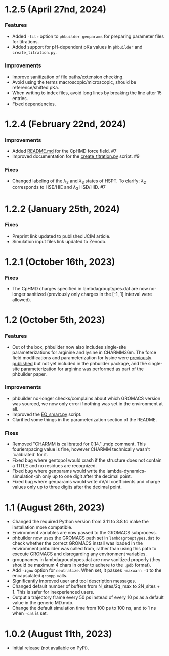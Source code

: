 # 1.2.5 (April 27nd, 2024)

### Features

* Added `-titr` option to `phbuilder genparams` for preparing parameter files for titrations.
* Added support for pH-dependent pKa values in `phbuilder` and `create_titration.py`.

### Improvements

* Improve sanitization of file paths/extension checking.
* Avoid using the terms macroscopic/microscopic, should be reference/shifted pKa.
* When writing to index files, avoid long lines by breaking the line after 15 entries.
* Fixed dependencies.

# 1.2.4 (February 22nd, 2024)

### Improvements

* Added [README.md](phbuilder/ffield/README.md) for the CpHMD force field. #7
* Improved documentation for the [create_titration.py](scripts/create_titration.py) script. #9

### Fixes

* Changed labeling of the $\lambda_2$ and $\lambda_3$ states of HSPT. To clarify: $\lambda_2$ corresponds to HSE/HIE and $\lambda_3$ HSD/HID. #7

# 1.2.2 (January 25th, 2024)

### Fixes

* Preprint link updated to published JCIM article.
* Simulation input files link updated to Zenodo.

# 1.2.1 (October 16th, 2023)

### Fixes

* The CpHMD charges specified in lambdagrouptypes.dat are now no-longer sanitized (previously only charges in the [-1, 1] interval were allowed).

# 1.2 (October 5th, 2023)

### Features
* Out of the box, phbuilder now also includes single-site parameterizations for arginine and lysine in CHARMM36m. The force field modifications and parameterization for lysine were [previously published](https://pubs.acs.org/doi/full/10.1021/acs.jctc.2c00517) but not yet included in the phbuilder package, and the single-site parameterization for arginine was performed as part of the phbuilder paper.

### Improvements
* phbuilder no-longer checks/complains about which GROMACS version was sourced, we now only error if nothing was set in the environment at all.
* Improved the [EQ_smart.py](scripts/EQ_smart.py) script.
* Clarified some things in the parameterization section of the README.

### Fixes
* Removed "CHARMM is calibrated for 0.14." .mdp comment. This fourierspacing value is fine, however CHARMM technically wasn't 'calibrated' for it.
* Fixed bug where gentopol would crash if the structure does not contain a TITLE and no residues are recognized.
* Fixed bug where genparams would write the lambda-dynamics-simulation-ph only up to one digit after the decimal point.
* Fixed bug where genparams would write dV/dl coefficients and charge values only up to three digits after the decimal point.

# 1.1 (August 26th, 2023)
* Changed the required Python version from 3.11 to 3.8 to make the installation more compatible.
* Environment variables are now passed to the GROMACS subprocess.
* phbuilder now uses the GROMACS path set in `lambdagrouptypes.dat` to check whether the correct GROMACS install was loaded in the environment phbuilder was called from, rather than using this path to execute GROMACS and disregarding any environment variables.
* groupnames in lambdagrouptypes.dat are now sanitized properly (they should be maximum 4 chars in order to adhere to the `.pdb` format).
* Add `-ignw` option for `neutralize`. When set, it passes `-maxwarn -1` to the encapsulated `grompp` calls.
* Significantly improved user and tool description messages.
* Changed default number of buffers from N_sites/2q_max to 2N_sites + 1. This is safer for inexperienced users.
* Output a trajectory frame every 50 ps instead of every 10 ps as a default value in the generic MD.mdp.
* Change the default simulation time from 100 ps to 100 ns, and to 1 ns when `-cal` is set.

# 1.0.2 (August 11th, 2023)
* Initial release (not available on PyPi).
